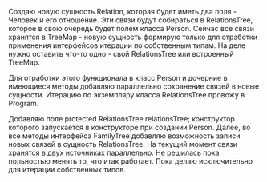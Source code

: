 Создаю новую сущность Relation, которая будет иметь два поля - Человек и его отношение.
Эти связи будут собираться в RelationsTree, которое в свою очередь будет полем класса Person.
Сейчас все связи хранятся в TreeMap  - новую сущность формирую только для отработки применения интерфейсов итерации
по собственным типам. На деле нужно оставить что-то одно - свой RelationsTree или встроенный TreeMap.

Для отработки этого функционала в класс Person и дочерние в имеющиеся методы добавляю параллельно
сохранение связей в новые сущности. Итерацию по экземпляру класса RelationsTree провожу в Program.

Добавляю поле     protected RelationsTree relationsTree;
конструктор которого запускается в конструкторе при создании Person.
Далее, во все методы интерфейса FamilyTree добавляю возможность записи новых связей в сущность
RelationsTree. На текущий момент связи хранятся в двух источниках параллельно. Не решилась пока
польностью менять то, что итак работает. Пока делаю исключительно для итерации собственных типов.

